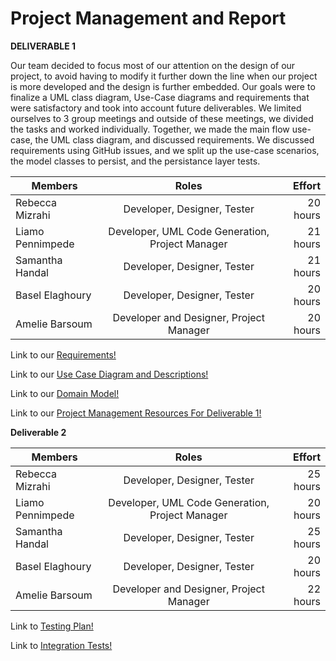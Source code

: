 # Project Management and Report


**DELIVERABLE 1**

Our team decided to focus most of our attention on the design of our project, to avoid having to modify it further down the line when our project is more developed and the design is further embedded. Our goals were to finalize a UML class diagram, Use-Case diagrams and requirements that were satisfactory and took into account future deliverables. We limited ourselves to 3 group meetings and outside of these meetings, we divided the tasks and worked individually. Together, we made the main flow use-case, the UML class diagram, and discussed requirements. We discussed requirements using GitHub issues, and we split up the use-case scenarios, the model classes to persist, and the persistance layer tests. 


| Members            | Roles                   | Effort       |
| ------------------ |:-----------------------:| ------------:|
| Rebecca Mizrahi    | Developer, Designer, Tester  | 20 hours     |
| Liamo Pennimpede   | Developer, UML Code Generation, Project Manager  | 21 hours     |
| Samantha Handal    | Developer, Designer, Tester  | 21 hours     |
| Basel Elaghoury    | Developer, Designer, Tester  | 20 hours     |
| Amelie Barsoum     | Developer and Designer, Project Manager  | 20 hours     |


Link to our [Requirements!](https://github.com/McGill-ECSE321-Fall2021/project-group-07/wiki/Requirements)


Link to our [Use Case Diagram and Descriptions!](https://github.com/McGill-ECSE321-Fall2021/project-group-07/wiki/Use-Case-Page)

Link to our [Domain Model!](https://github.com/McGill-ECSE321-Fall2021/project-group-07/wiki/Domain-Model)

Link to our [Project Management Resources For Deliverable 1!](https://github.com/McGill-ECSE321-Fall2021/project-group-07/wiki/Meeting-Minutes-and-Success-Spectrum)

**Deliverable 2**

| Members            | Roles                   | Effort       |
| ------------------ |:-----------------------:| ------------:|
| Rebecca Mizrahi    | Developer, Designer, Tester  | 25 hours     |
| Liamo Pennimpede   | Developer, UML Code Generation, Project Manager  | 20 hours     |
| Samantha Handal    | Developer, Designer, Tester  | 25 hours     |
| Basel Elaghoury    | Developer, Designer, Tester  | 20 hours     |
| Amelie Barsoum     | Developer and Designer, Project Manager  | 22 hours     |

Link to [Testing Plan!](https://github.com/McGill-ECSE321-Fall2021/project-group-07/wiki/General-Test-Plan-Outline)

Link to [Integration Tests!](https://github.com/McGill-ECSE321-Fall2021/project-group-07/wiki/Integration-Tests)


